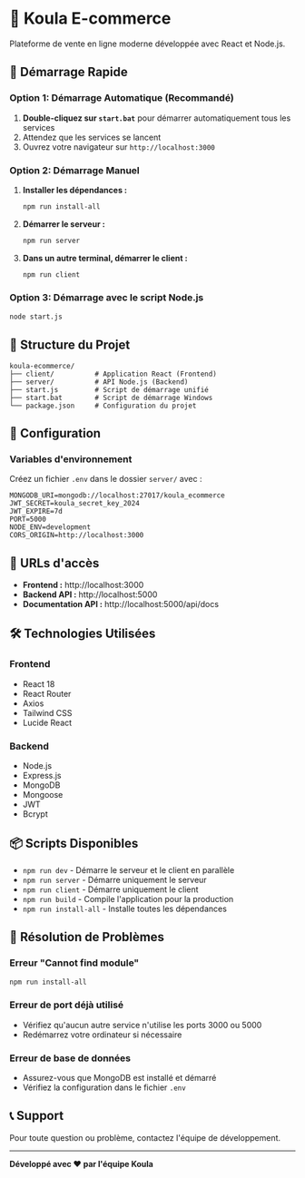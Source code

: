 # 🛒 Koula E-commerce

Plateforme de vente en ligne moderne développée avec React et Node.js.

## 🚀 Démarrage Rapide

### Option 1: Démarrage Automatique (Recommandé)

1. **Double-cliquez sur `start.bat`** pour démarrer automatiquement tous les services
2. Attendez que les services se lancent
3. Ouvrez votre navigateur sur `http://localhost:3000`

### Option 2: Démarrage Manuel

1. **Installer les dépendances :**
   ```bash
   npm run install-all
   ```

2. **Démarrer le serveur :**
   ```bash
   npm run server
   ```

3. **Dans un autre terminal, démarrer le client :**
   ```bash
   npm run client
   ```

### Option 3: Démarrage avec le script Node.js

```bash
node start.js
```

## 📁 Structure du Projet

```
koula-ecommerce/
├── client/          # Application React (Frontend)
├── server/          # API Node.js (Backend)
├── start.js         # Script de démarrage unifié
├── start.bat        # Script de démarrage Windows
└── package.json     # Configuration du projet
```

## 🔧 Configuration

### Variables d'environnement

Créez un fichier `.env` dans le dossier `server/` avec :

```env
MONGODB_URI=mongodb://localhost:27017/koula_ecommerce
JWT_SECRET=koula_secret_key_2024
JWT_EXPIRE=7d
PORT=5000
NODE_ENV=development
CORS_ORIGIN=http://localhost:3000
```

## 📱 URLs d'accès

- **Frontend :** http://localhost:3000
- **Backend API :** http://localhost:5000
- **Documentation API :** http://localhost:5000/api/docs

## 🛠️ Technologies Utilisées

### Frontend
- React 18
- React Router
- Axios
- Tailwind CSS
- Lucide React

### Backend
- Node.js
- Express.js
- MongoDB
- Mongoose
- JWT
- Bcrypt

## 📦 Scripts Disponibles

- `npm run dev` - Démarre le serveur et le client en parallèle
- `npm run server` - Démarre uniquement le serveur
- `npm run client` - Démarre uniquement le client
- `npm run build` - Compile l'application pour la production
- `npm run install-all` - Installe toutes les dépendances

## 🚨 Résolution de Problèmes

### Erreur "Cannot find module"
```bash
npm run install-all
```

### Erreur de port déjà utilisé
- Vérifiez qu'aucun autre service n'utilise les ports 3000 ou 5000
- Redémarrez votre ordinateur si nécessaire

### Erreur de base de données
- Assurez-vous que MongoDB est installé et démarré
- Vérifiez la configuration dans le fichier `.env`

## 📞 Support

Pour toute question ou problème, contactez l'équipe de développement.

---

**Développé avec ❤️ par l'équipe Koula**